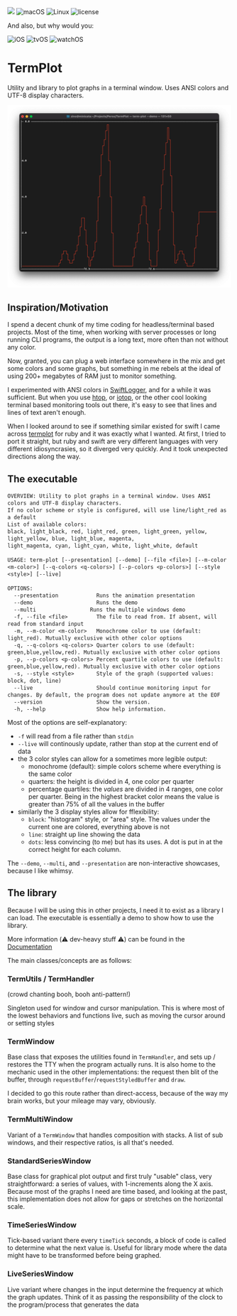 ![](https://img.shields.io/badge/Swift-5.3-orange.svg?style=flat)
![macOS](https://img.shields.io/badge/os-macOS-green.svg?style=flat)
![Linux](https://img.shields.io/badge/os-linux-green.svg?style=flat)
![license](https://img.shields.io/github/license/mashape/apistatus.svg?style=flat)

And also, but why would you:

![iOS](https://img.shields.io/badge/os-iOS-green.svg?style=flat)
![tvOS](https://img.shields.io/badge/os-tvOS-green.svg?style=flat)
![watchOS](https://img.shields.io/badge/os-watchOS-green.svg?style=flat)


# TermPlot

Utility and library to plot graphs in a terminal window. Uses ANSI colors and UTF-8 display characters.

![Screenshot](screenshot.png)

## Inspiration/Motivation

I spend a decent chunk of my time coding for headless/terminal based projects. Most of the time, when working with server processes or long running CLI programs, the output is a long text, more often than not without any color.

Now, granted, you can plug a web interface somewhere in the mix and get some colors and some graphs, but something in me rebels at the ideal of using 200+ megabytes of RAM just to monitor something.

I experimented with ANSI colors in [SwiftLogger](https://github.com/krugazor/SwiftLoggerServer), and for a while it was sufficient. But when you use [htop](https://github.com/htop-dev/htop), or [iotop](https://github.com/Tomas-M/iotop), or the other cool looking terminal based monitoring tools out there, it's easy to see that lines and lines of text aren't enough.

When I looked around to see if something similar existed for swift I came across [termplot](https://github.com/Martin-Nyaga/termplot) for ruby and it was exactly what I wanted. At first, I tried to port it straight, but ruby and swift are very different languages with very different idiosyncrasies, so it diverged very quickly. And it took unexpected directions along the way.

## The executable

```
OVERVIEW: Utility to plot graphs in a terminal window. Uses ANSI colors and UTF-8 display characters.
If no color scheme or style is configured, will use line/light_red as a default
List of available colors:
black, light_black, red, light_red, green, light_green, yellow, light_yellow, blue, light_blue, magenta,
light_magenta, cyan, light_cyan, white, light_white, default

USAGE: term-plot [--presentation] [--demo] [--file <file>] [--m-color <m-color>] [--q-colors <q-colors>] [--p-colors <p-colors>] [--style <style>] [--live]

OPTIONS:
  --presentation            Runs the animation presentation 
  --demo                    Runs the demo 
  --multi                 Runs the multiple windows demo 
  -f, --file <file>         The file to read from. If absent, will read from standard input 
  -m, --m-color <m-color>   Monochrome color to use (default: light_red). Mutually exclusive with other color options 
  -q, --q-colors <q-colors> Quarter colors to use (default: green,blue,yellow,red). Mutually exclusive with other color options 
  -p, --p-colors <p-colors> Percent quartile colors to use (default: green,blue,yellow,red). Mutually exclusive with other color options 
  -s, --style <style>       Style of the graph (supported values: block, dot, line) 
  --live                    Should continue monitoring input for changes. By default, the program does not update anymore at the EOF 
  --version                 Show the version.
  -h, --help                Show help information.
```

Most of the options are self-explanatory: 

- `-f` will read from a file rather than `stdin`
- `--live` will continously update, rather than stop at the current end of data
- the 3 color styles can allow for a sometimes more legible output:
  + monochrome (default): simple colors scheme where everything is the same color
  + quarters: the height is divided in 4, one color per quarter
  + percentage quartiles: the *values* are divided in 4 ranges, one color per quarter. Being in the highest bracket color means the value is greater than 75% of all the values in the buffer
- similarly the 3 display styles allow for fflexibility:
  + `block`: "histogram" style, or "area" style. The values under the current one are colored, everything above is not
  + `line`: straight up line showing the data
  + `dots`: less convincing (to me) but has its uses. A dot is put in at the correct height for each column.
  
The `--demo`, `--multi`, and `--presentation` are non-interactive showcases, because I like whimsy.

## The library

Because I will be using this in other projects, I need it to exist as a library I can load. The executable is essentially a demo to show how to use the library. 

More information (⚠️ dev-heavy stuff ⚠️) can be found in the [Documentation](Docs/)

The main classes/concepts are as follows:

### TermUtils / TermHandler

(crowd chanting booh, booh anti-pattern!)

Singleton used for window and cursor manipulation. This is where most of the lowest behaviors and functions live, such as moving the cursor around or setting styles

### TermWindow

Base class that exposes the utilities found in `TermHandler`, and sets up / restores the TTY when the program actually runs. It is also home to the mechanic used in the other implementations: the request then blit of the buffer, through `requestBuffer`/`requestStyledBuffer` and `draw`.

I decided to go this route rather than direct-access, because of the way my brain works, but your mileage may vary, obviously.

### TermMultiWindow

Variant of a `TermWindow` that handles composition with stacks. A list of sub windows, and their respective ratios, is all that's needed.

### StandardSeriesWindow

Base class for graphical plot output and first truly "usable" class, very straightforward: a series of values, with 1-increments along the X axis. Because most of the graphs I need are time based, and looking at the past, this implementation does not allow for gaps or stretches on the horizontal scale. 

### TimeSeriesWindow

Tick-based variant there every `timeTick` seconds, a block of code is called to determine what the next value is. Useful for library mode where the data might have to be transformed before being graphed.

### LiveSeriesWindow

Live variant where changes in the input determine the frequency at which the graph updates. Think of it as passing the responsibility of the clock to the program/process that generates the data
